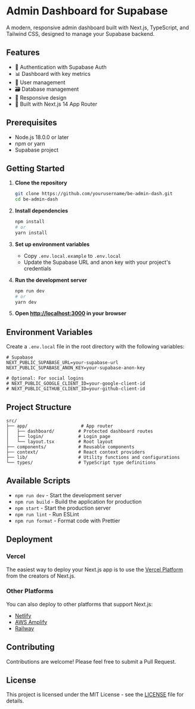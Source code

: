 # Admin Dashboard for Supabase

A modern, responsive admin dashboard built with Next.js, TypeScript, and Tailwind CSS, designed to manage your Supabase backend.

## Features

- 🔐 Authentication with Supabase Auth
- 📊 Dashboard with key metrics
- 👥 User management
- 🗃️ Database management
- 📱 Responsive design
- 🚀 Built with Next.js 14 App Router

## Prerequisites

- Node.js 18.0.0 or later
- npm or yarn
- Supabase project

## Getting Started

1. **Clone the repository**

   ```bash
   git clone https://github.com/yourusername/be-admin-dash.git
   cd be-admin-dash
   ```

2. **Install dependencies**

   ```bash
   npm install
   # or
   yarn install
   ```

3. **Set up environment variables**
   - Copy `.env.local.example` to `.env.local`
   - Update the Supabase URL and anon key with your project's credentials

4. **Run the development server**

   ```bash
   npm run dev
   # or
   yarn dev
   ```

5. **Open [http://localhost:3000](http://localhost:3000) in your browser**

## Environment Variables

Create a `.env.local` file in the root directory with the following variables:

```env
# Supabase
NEXT_PUBLIC_SUPABASE_URL=your-supabase-url
NEXT_PUBLIC_SUPABASE_ANON_KEY=your-supabase-anon-key

# Optional: For social logins
# NEXT_PUBLIC_GOOGLE_CLIENT_ID=your-google-client-id
# NEXT_PUBLIC_GITHUB_CLIENT_ID=your-github-client-id
```

## Project Structure

```
src/
├── app/                    # App router
│   ├── dashboard/         # Protected dashboard routes
│   ├── login/             # Login page
│   └── layout.tsx         # Root layout
├── components/            # Reusable components
├── context/               # React context providers
├── lib/                   # Utility functions and configurations
└── types/                 # TypeScript type definitions
```

## Available Scripts

- `npm run dev` - Start the development server
- `npm run build` - Build the application for production
- `npm start` - Start the production server
- `npm run lint` - Run ESLint
- `npm run format` - Format code with Prettier

## Deployment

### Vercel

The easiest way to deploy your Next.js app is to use the [Vercel Platform](https://vercel.com/new?utm_medium=default-template&filter=next.js&utm_source=create-next-app&utm_campaign=create-next-app-readme) from the creators of Next.js.

### Other Platforms

You can also deploy to other platforms that support Next.js:

- [Netlify](https://www.netlify.com/with/nextjs/)
- [AWS Amplify](https://docs.aws.amazon.com/amplify/latest/userguide/deploy-nextjs-app.html)
- [Railway](https://railway.app/)

## Contributing

Contributions are welcome! Please feel free to submit a Pull Request.

## License

This project is licensed under the MIT License - see the [LICENSE](LICENSE) file for details.
